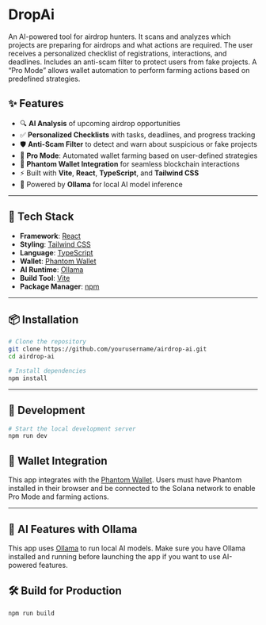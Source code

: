 # DropAi

An AI-powered tool for airdrop hunters. It scans and analyzes which projects are preparing for airdrops and what actions are required. The user receives a personalized checklist of registrations, interactions, and deadlines. Includes an anti-scam filter to protect users from fake projects. A “Pro Mode” allows wallet automation to perform farming actions based on predefined strategies.

## ✨ Features

- 🔍 **AI Analysis** of upcoming airdrop opportunities
- ✅ **Personalized Checklists** with tasks, deadlines, and progress tracking
- 🛡️ **Anti-Scam Filter** to detect and warn about suspicious or fake projects
- 🤖 **Pro Mode**: Automated wallet farming based on user-defined strategies
- 🔗 **Phantom Wallet Integration** for seamless blockchain interactions
- ⚡ Built with **Vite**, **React**, **TypeScript**, and **Tailwind CSS**
- 🧠 Powered by **Ollama** for local AI model inference

---

## 🚀 Tech Stack

- **Framework**: [React](https://reactjs.org/)
- **Styling**: [Tailwind CSS](https://tailwindcss.com/)
- **Language**: [TypeScript](https://www.typescriptlang.org/)
- **Wallet**: [Phantom Wallet](https://phantom.app/)
- **AI Runtime**: [Ollama](https://ollama.com/)
- **Build Tool**: [Vite](https://vitejs.dev/)
- **Package Manager**: [npm](https://www.npmjs.com/)

---

## 📦 Installation

```bash
# Clone the repository
git clone https://github.com/yourusername/airdrop-ai.git
cd airdrop-ai

# Install dependencies
npm install
````

---

## 🧪 Development

```bash
# Start the local development server
npm run dev

```

## 🔐 Wallet Integration

This app integrates with the [Phantom Wallet](https://phantom.app/). Users must have Phantom installed in their browser and be connected to the Solana network to enable Pro Mode and farming actions.

---

## 🧠 AI Features with Ollama

This app uses [Ollama](https://ollama.com/) to run local AI models. Make sure you have Ollama installed and running before launching the app if you want to use AI-powered features.



## 🛠 Build for Production

```bash
npm run build
